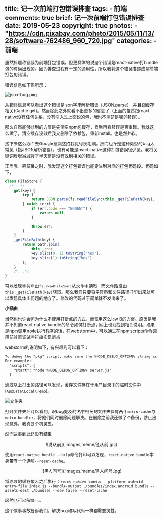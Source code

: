 title: 记一次前端打包错误排查
tags:
    - 前端
comments: true
brief: 记一次前端打包错误排查
date: 2019-05-23
copyright: true
photos:
    - "https://cdn.pixabay.com/photo/2015/05/11/13/28/software-762486_960_720.jpg"
categories:
    - 前端
---

虽然标题称错误为前端打包错误，但更具体的说这个错误是react-native打bundle包的时候出现的。因为排查过程有一定的通用性，所以我将这个错误描述成是前端打包的错误。

<!-- more -->

错误信息如下图所示：

![json-bug.png](json-bug.png)

从错误信息可以看出这个错误是json字串解析错误（JSON.parse），并且跟缓存相关(Cache.get)。然而除此之外就看不出更多的信息了（上面的描述跟react native没有任何关系，没有引入过上面说的包，我也不清楚是哪的错误）。

那么自然能够想到的方案是先清空npm包缓存，然后再看错误是否重现。我就这么做了，清空缓存没效后我又删除了依赖包，重新install。也是然并软。

接下来这么办？去Google搜索这招我觉得没毛病。然而也许是这种类型的bug太常见（指JSON解析错误），也有可能是react-native这种打包错误很少见。我将关键词增增减减搜了半天愣是没有找到相关的错误。

正当我一筹莫展之时，我发现这个打包错误也能定位到对应的打包代码段。代码如下，

```js
class FileStore {
  /*...*/
    get(key) {
        try {
            return JSON.parse(fs.readFileSync(this._getFilePath(key), "utf8"));
        } catch (err) {
            if (err.code === "ENOENT") {
                return null;
            }

            throw err;
        }
    }
    _getFilePath(key) {
        return path.join(
            this._root,
            key.slice(0, 1).toString("hex"),
            key.slice(1).toString("hex")
        );
    }
    /*...*/
}
```

可以发现字符串由`fs.readFileSync`从文件中读取，而文件路径由`this._getFilePath(key)`获取。那么我们只要将字符串和文件路径打印出来就可以发现具体出问题的地方了。修改的代码过于简单就不发出来了。

__小插曲__

当然你也许会问为什么不使用打断点的方式，而使用这么low B的方案。原因是我并不知道react-native bundle的命令如何打断点，网上也没找到相关说明。如果是npm调用node执行程序的话，在webstorm中，可以通过在npm scripts命令调用前设置调试字符串实现断点

webstorm的说明如下，有兴趣的可以看下：

```txt
To debug the "pkg" script, make sure the %NODE_DEBUG_OPTION% string is specified as the first argument for the node command you'd like to debug.
For example:
  "scripts": {
    "start": "node %NODE_DEBUG_OPTION% server.js"
  }
```

通过以上打出的路径可以发现，缓存文件存在于用户目录下的临时文件中(`AppData\Local\Temp`)。

![文件夹](文件夹.png)

打开文件夹后可以看到，跟bug提及的名字相关的文件夹具有两个`metro-cache`与`metro-bundler`，将他们同时删除问题解决。在删除之前我还做了个备份，防止出现意外，我真是个机灵鬼。

然而故事到此还没有结束

<div align=center>![说从前](/images/meme/说从前.jpg)</div>


使用`react-native bundle --help`命令打印可以发现，`react-native bundle`本身带有一个选项`--reset-cache`。


<div align=center>![黑人问号](/images/meme/黑人问号.jpg)</div>

将原来的缓存放入之后执行：`react-native bundle --platform android --entry-file index.js --bundle-output ./bundles/index.android.bundle --assets-dest ./bundles --dev false --reset-cache`

居然也可以解决。。。

这个~~故事~~事故告诉我们，解决bug和写代码一样都需要灵性。